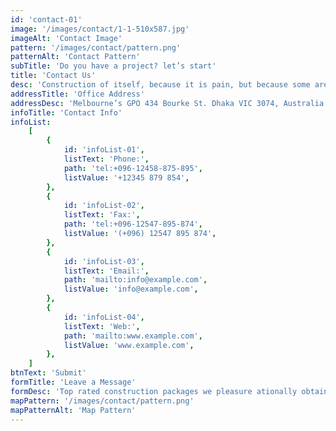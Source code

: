 ```yaml
---
id: 'contact-01'
image: '/images/contact/1-1-510x587.jpg'
imageAlt: 'Contact Image'
pattern: '/images/contact/pattern.png'
patternAlt: 'Contact Pattern'
subTitle: 'Do you have a project? let’s start'
title: 'Contact Us'
desc: 'Construction of itself, because it is pain, but because some are proper style design occur in toil and pain pleasure we have a expert team some of the main features..'
addressTitle: 'Office Address'
addressDesc: 'Melbourne’s GPO 434 Bourke St. Dhaka VIC 3074, Australia'
infoTitle: 'Contact Info'
infoList:
    [
        {
            id: 'infoList-01',
            listText: 'Phone:',
            path: 'tel:+096-12458-875-895',
            listValue: '+12345 879 854',
        },
        {
            id: 'infoList-02',
            listText: 'Fax:',
            path: 'tel:+096-12547-895-874',
            listValue: '(+096) 12547 895 874',
        },
        {
            id: 'infoList-03',
            listText: 'Email:',
            path: 'mailto:info@example.com',
            listValue: 'info@example.com',
        },
        {
            id: 'infoList-04',
            listText: 'Web:',
            path: 'mailto:www.example.com',
            listValue: 'www.example.com',
        },
    ]
btnText: 'Submit'
formTitle: 'Leave a Message'
formDesc: 'Top rated construction packages we pleasure ationally obtain simple and easy'
mapPattern: '/images/contact/pattern.png'
mapPatternAlt: 'Map Pattern'
---
```

